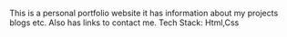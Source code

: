 This is a personal portfolio website it has information about my projects blogs etc. 
Also has links to contact me.
Tech Stack: Html,Css
